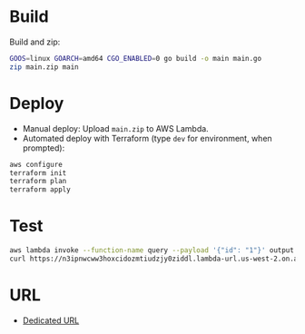 # Build
Build and zip:
```bash
GOOS=linux GOARCH=amd64 CGO_ENABLED=0 go build -o main main.go
zip main.zip main
```

# Deploy
- Manual deploy: Upload `main.zip` to AWS Lambda.
- Automated deploy with Terraform (type `dev` for environment, when prompted):
```bash
aws configure
terraform init
terraform plan
terraform apply
```

# Test
```bash
aws lambda invoke --function-name query --payload '{"id": "1"}' output.txt
curl https://n3ipnwcww3hoxcidozmtiudzjy0ziddl.lambda-url.us-west-2.on.aws/
```

# URL
- [Dedicated URL](https://n3ipnwcww3hoxcidozmtiudzjy0ziddl.lambda-url.us-west-2.on.aws/)
